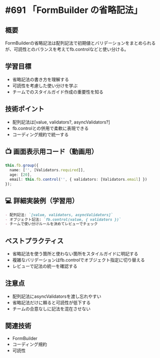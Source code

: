 # #691 「FormBuilder の省略記法」

## 概要
FormBuilderの省略記法は配列記法で初期値とバリデーションをまとめられるが、可読性とのバランスを考えてfb.controlなどと使い分ける。

## 学習目標
- 省略記法の書き方を理解する
- 可読性を考慮した使い分けを学ぶ
- チームでのスタイルガイド作成の重要性を知る

## 技術ポイント
- 配列記法は[value, validators?, asyncValidators?]
- fb.controlとの併用で柔軟に表現できる
- コーディング規約で統一する

## 📺 画面表示用コード（動画用）
```typescript
this.fb.group({
  name: ['', [Validators.required]],
  age: [20],
  email: this.fb.control('', { validators: [Validators.email] })
});
```

## 💻 詳細実装例（学習用）
```markdown
- 配列記法: `[value, validators, asyncValidators]`
- オブジェクト記法: `fb.control(value, { validators })`
- チームで使い分けルールを決めてレビューでチェック
```

## ベストプラクティス
- 省略記法を使う箇所と使わない箇所をスタイルガイドに明記する
- 複雑なバリデーションはfb.controlでオブジェクト指定に切り替える
- レビューで記法の統一を確認する

## 注意点
- 配列記法にasyncValidatorsを渡し忘れやすい
- 省略記法だけに頼ると可読性が低下する
- チームの合意なしに記法を混在させない

## 関連技術
- FormBuilder
- コーディング規約
- 可読性

